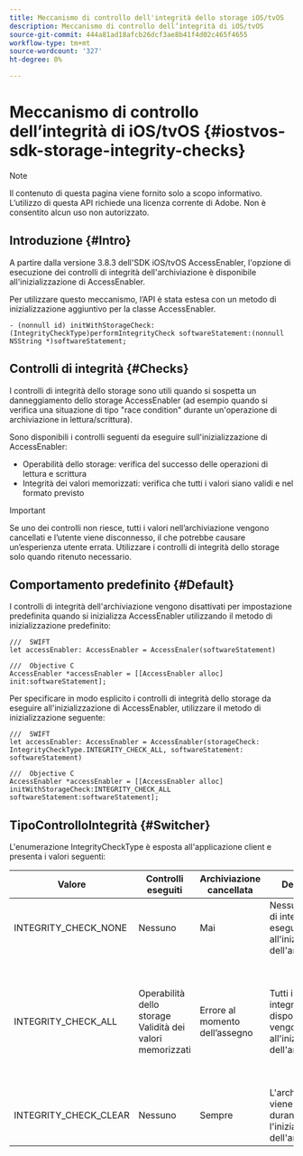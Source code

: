 ```yaml
---
title: Meccanismo di controllo dell'integrità dello storage iOS/tvOS
description: Meccanismo di controllo dell’integrità di iOS/tvOS
source-git-commit: 444a81ad18afcb26dcf3ae8b41f4d02c465f4655
workflow-type: tm+mt
source-wordcount: '327'
ht-degree: 0%

---
```


# Meccanismo di controllo dell’integrità di iOS/tvOS {#iostvos-sdk-storage-integrity-checks}

>[!NOTE]
>
>Il contenuto di questa pagina viene fornito solo a scopo informativo. L’utilizzo di questa API richiede una licenza corrente di Adobe. Non è consentito alcun uso non autorizzato.

## Introduzione {#Intro}

A partire dalla versione 3.8.3 dell&#39;SDK iOS/tvOS AccessEnabler, l&#39;opzione di esecuzione dei controlli di integrità dell&#39;archiviazione è disponibile all&#39;inizializzazione di AccessEnabler.

Per utilizzare questo meccanismo, l’API è stata estesa con un metodo di inizializzazione aggiuntivo per la classe AccessEnabler.

```
- (nonnull id) initWithStorageCheck:(IntegrityCheckType)performIntegrityCheck softwareStatement:(nonnull NSString *)softwareStatement;
```


## Controlli di integrità {#Checks}

I controlli di integrità dello storage sono utili quando si sospetta un danneggiamento dello storage AccessEnabler (ad esempio quando si verifica una situazione di tipo &quot;race condition&quot; durante un&#39;operazione di archiviazione in lettura/scrittura).

Sono disponibili i controlli seguenti da eseguire sull&#39;inizializzazione di AccessEnabler:
- Operabilità dello storage: verifica del successo delle operazioni di lettura e scrittura
- Integrità dei valori memorizzati: verifica che tutti i valori siano validi e nel formato previsto

>[!IMPORTANT]
> 
>Se uno dei controlli non riesce, tutti i valori nell’archiviazione vengono cancellati e l’utente viene disconnesso, il che potrebbe causare un’esperienza utente errata. Utilizzare i controlli di integrità dello storage solo quando ritenuto necessario.


## Comportamento predefinito {#Default}

I controlli di integrità dell&#39;archiviazione vengono disattivati per impostazione predefinita quando si inizializza AccessEnabler utilizzando il metodo di inizializzazione predefinito:

```
///  SWIFT
let accessEnabler: AccessEnabler = AccessEnaler(softwareStatement)

///  Objective C
AccessEnabler *accessEnabler = [[AccessEnabler alloc] init:softwareStatement];
```

Per specificare in modo esplicito i controlli di integrità dello storage da eseguire all&#39;inizializzazione di AccessEnabler, utilizzare il metodo di inizializzazione seguente:

```
///  SWIFT
let accessEnabler: AccessEnabler = AccessEnabler(storageCheck: IntegrityCheckType.INTEGRITY_CHECK_ALL, softwareStatement: softwareStatement)

///  Objective C
AccessEnabler *accessEnabler = [[AccessEnabler alloc] initWithStorageCheck:INTEGRITY_CHECK_ALL softwareStatement:softwareStatement];
```


## TipoControlloIntegrità {#Switcher}

L&#39;enumerazione IntegrityCheckType è esposta all&#39;applicazione client e presenta i valori seguenti:

| Valore | Controlli eseguiti | Archiviazione cancellata | Descrizione | Caso d’uso consigliato |
|-----------------------|-----------------------------------------------------|-----------------|------------------------------------------------------------------------|--------------------------------------------------------------------------------------------------------------------------|
| INTEGRITY_CHECK_NONE | Nessuno | Mai | Nessun controllo di integrità eseguito all&#39;inizializzazione dell&#39;archiviazione | Quando i flussi SDK funzionano come previsto |
| INTEGRITY_CHECK_ALL | Operabilità dello storage <br/> Validità dei valori memorizzati | Errore al momento dell’assegno | Tutti i controlli di integrità disponibili vengono eseguiti all&#39;inizializzazione dell&#39;archiviazione | Quando si sospetta un danneggiamento dell’archiviazione SDK. <br/> Se uno dei controlli di integrità non riesce, l&#39;utente verrà disconnesso |
| INTEGRITY_CHECK_CLEAR | Nessuno | Sempre | L&#39;archiviazione viene cancellata durante l&#39;inizializzazione dell&#39;archiviazione | Quando i flussi SDK non possono essere completati come previsto |
